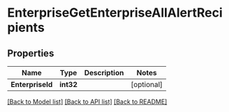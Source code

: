 # EnterpriseGetEnterpriseAllAlertRecipients

## Properties

Name | Type | Description | Notes
------------ | ------------- | ------------- | -------------
**EnterpriseId** | **int32** |  | [optional] 

[[Back to Model list]](../README.md#documentation-for-models) [[Back to API list]](../README.md#documentation-for-api-endpoints) [[Back to README]](../README.md)


